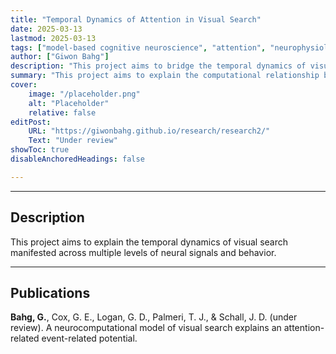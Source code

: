 ```yaml
---
title: "Temporal Dynamics of Attention in Visual Search" 
date: 2025-03-13
lastmod: 2025-03-13
tags: ["model-based cognitive neuroscience", "attention", "neurophysiology", "event-related potential", "N2pc"]
author: ["Giwon Bahg"]
description: "This project aims to bridge the temporal dynamics of visual search between neurophysiology and electrophysiology."
summary: "This project aims to explain the computational relationship between neural firing and the N2pc component measured in visual search tasks."
cover:
    image: "/placeholder.png"
    alt: "Placeholder"
    relative: false
editPost:
    URL: "https://giwonbahg.github.io/research/research2/"
    Text: "Under review"
showToc: true
disableAnchoredHeadings: false

---
```


---

## Description

This project aims to explain the temporal dynamics of visual search manifested across multiple levels of neural signals and behavior.

---

## Publications

**Bahg, G.**, Cox, G. E., Logan, G. D., Palmeri, T. J., & Schall, J. D. (under review). A neurocomputational model of visual search explains an attention-related event-related potential.
